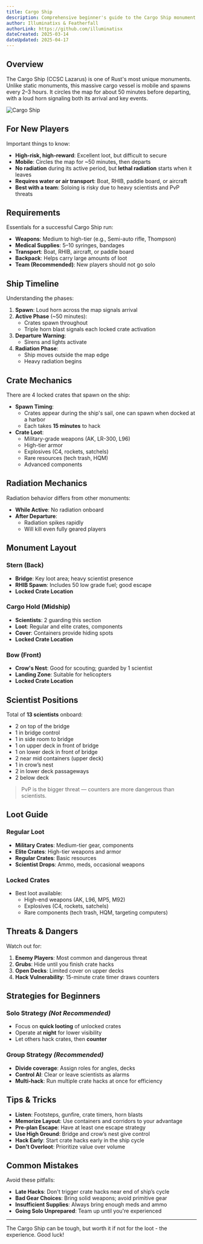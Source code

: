```yaml
---
title: Cargo Ship
description: Comprehensive beginner's guide to the Cargo Ship monument including layout, event mechanics, and survival strategies for new Rust players.
author: Illuminatixs & Featherfall
authorLink: https://github.com/illuminatisx
dateCreated: 2025-03-14
dateUpdated: 2025-04-17
---
```


## Overview

The Cargo Ship (CCSC Lazarus) is one of Rust's most unique monuments. Unlike static monuments, this massive cargo vessel is mobile and spawns every 2–3 hours. It circles the map for about 50 minutes before departing, with a loud horn signaling both its arrival and key events.

![Cargo Ship](/wiki/image/monuments/cargo-ship.jpg)

## For New Players

Important things to know:

- **High-risk, high-reward**: Excellent loot, but difficult to secure
- **Mobile**: Circles the map for ~50 minutes, then departs
- **No radiation** during its active period, but **lethal radiation** starts when it leaves
- **Requires water or air transport**: Boat, RHIB, paddle board, or aircraft
- **Best with a team**: Soloing is risky due to heavy scientists and PvP threats

## Requirements

Essentials for a successful Cargo Ship run:

- **Weapons**: Medium to high-tier (e.g., Semi-auto rifle, Thompson)
- **Medical Supplies**: 5–10 syringes, bandages
- **Transport**: Boat, RHIB, aircraft, or paddle board
- **Backpack**: Helps carry large amounts of loot
- **Team (Recommended)**: New players should not go solo

## Ship Timeline

Understanding the phases:

1. **Spawn**: Loud horn across the map signals arrival
2. **Active Phase** (~50 minutes):
   - Crates spawn throughout
   - Triple horn blast signals each locked crate activation
3. **Departure Warning**:
   - Sirens and lights activate
4. **Radiation Phase**:
   - Ship moves outside the map edge
   - Heavy radiation begins

## Crate Mechanics

There are 4 locked crates that spawn on the ship:

- **Spawn Timing**:
  - Crates appear during the ship's sail, one can spawn when docked at a harbor
  - Each takes **15 minutes** to hack
- **Crate Loot**:
  - Military-grade weapons (AK, LR-300, L96)
  - High-tier armor
  - Explosives (C4, rockets, satchels)
  - Rare resources (tech trash, HQM)
  - Advanced components

## Radiation Mechanics

Radiation behavior differs from other monuments:

- **While Active**: No radiation onboard
- **After Departure**:
  - Radiation spikes rapidly
  - Will kill even fully geared players

## Monument Layout

### Stern (Back)
- **Bridge**: Key loot area; heavy scientist presence
- **RHIB Spawn**: Includes 50 low grade fuel; good escape
- **Locked Crate Location**

### Cargo Hold (Midship)
- **Scientists**: 2 guarding this section
- **Loot**: Regular and elite crates, components
- **Cover**: Containers provide hiding spots
- **Locked Crate Location**

### Bow (Front)
- **Crow's Nest**: Good for scouting; guarded by 1 scientist
- **Landing Zone**: Suitable for helicopters
- **Locked Crate Location**

## Scientist Positions

Total of **13 scientists** onboard:

- 2 on top of the bridge
- 1 in bridge control
- 1 in side room to bridge
- 1 on upper deck in front of bridge
- 1 on lower deck in front of bridge
- 2 near mid containers (upper deck)
- 1 in crow’s nest
- 2 in lower deck passageways
- 2 below deck

> PvP is the bigger threat — counters are more dangerous than scientists.

## Loot Guide

### Regular Loot
- **Military Crates**: Medium-tier gear, components
- **Elite Crates**: High-tier weapons and armor
- **Regular Crates**: Basic resources
- **Scientist Drops**: Ammo, meds, occasional weapons

### Locked Crates
- Best loot available:
  - High-end weapons (AK, L96, MP5, M92)
  - Explosives (C4, rockets, satchels)
  - Rare components (tech trash, HQM, targeting computers)

## Threats & Dangers

Watch out for:

1. **Enemy Players**: Most common and dangerous threat
2. **Grubs**: Hide until you finish crate hacks
3. **Open Decks**: Limited cover on upper decks
4. **Hack Vulnerability**: 15-minute crate timer draws counters

## Strategies for Beginners

### Solo Strategy *(Not Recommended)*
- Focus on **quick looting** of unlocked crates
- Operate at **night** for lower visibility
- Let others hack crates, then **counter**

### Group Strategy *(Recommended)*
- **Divide coverage**: Assign roles for angles, decks
- **Control AI**: Clear or leave scientists as alarms
- **Multi-hack**: Run multiple crate hacks at once for efficiency

## Tips & Tricks

- **Listen**: Footsteps, gunfire, crate timers, horn blasts
- **Memorize Layout**: Use containers and corridors to your advantage
- **Pre-plan Escape**: Have at least one escape strategy
- **Use High Ground**: Bridge and crow’s nest give control
- **Hack Early**: Start crate hacks early in the ship cycle
- **Don't Overloot**: Prioritize value over volume

## Common Mistakes

Avoid these pitfalls:

- **Late Hacks**: Don't trigger crate hacks near end of ship’s cycle
- **Bad Gear Choices**: Bring solid weapons; avoid primitive gear
- **Insufficient Supplies**: Always bring enough meds and ammo
- **Going Solo Unprepared**: Team up until you're experienced

---

The Cargo Ship can be tough, but worth it if not for the loot - the experience. Good luck!
